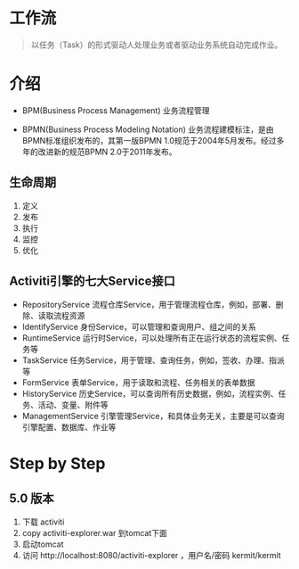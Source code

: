 # 工作流

> 以任务（Task）的形式驱动人处理业务或者驱动业务系统自动完成作业。

# 介绍

* BPM(Business Process Management)  业务流程管理 

* BPMN(Business Process Modeling Notation)  业务流程建模标注，是由BPMN标准组织发布的，其第一版BPMN 1.0规范于2004年5月发布。经过多年的改进新的规范BPMN 2.0于2011年发布。

## 生命周期
1. 定义
2. 发布
3. 执行
4. 监控
5. 优化


## Activiti引擎的七大Service接口

* RepositoryService 流程仓库Service，用于管理流程仓库，例如，部署、删除、读取流程资源
* IdentifyService 身份Service，可以管理和查询用户、组之间的关系
* RuntimeService 运行时Service，可以处理所有正在运行状态的流程实例、任务等
* TaskService 任务Service，用于管理、查询任务，例如，签收、办理、指派等
* FormService 表单Service，用于读取和流程、任务相关的表单数据
* HistoryService 历史Service，可以查询所有历史数据，例如，流程实例、任务、活动、变量、附件等
* ManagementService 引擎管理Service，和具体业务无关，主要是可以查询引擎配置、数据库、作业等

# Step by Step

## 5.0 版本
1. 下载 activiti
2. copy activiti-explorer.war 到tomcat下面
3. 启动tomcat 
4. 访问 http://localhost:8080/activiti-explorer ，用户名/密码 kermit/kermit





